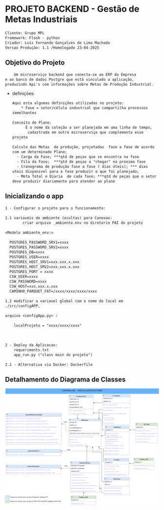 # PROJETO BACKEND - Gestão de Metas Industriais 
    Cliente: Grupo MPL
    Framework: Flask - python
    Criador: Luís Fernando Gonçalves de Lima Machado
    Versao Produção: 1.1 /Homologado 23-04-2025
    
## Objetivo do Projeto
    
        Um microserviço backend que conecta-se ao ERP da Empresa 
    e ao banco de dados Postgre que está vinculado a aplicação, 
    produzindo Api's com informações sobre Metas de Produção Industrial. 

* definições:
      
      Aqui esta algumas definições utilizadas no projeto:
          * Fase = setor/célula industrial que compartilha processos semelhantes

      Conceito de Plano: 
            É o nome da coleção a ser planejada em uma linha de tempo,
             cadastrada em outro microserviço que complementa esse projeto
  
      Calculo das Metas  de produção, projetadas  fase a fase de acordo com um determinado Plano;
        - Carga da Fase; ***qtd de peças que se encontra na fase
        - Fila da Fase;  ***qtd de peças a "chegar" na proxima fase
        - Cronograma de produção fase a fase ( dias úteis); *** dias uteis disponivel para a fase produzir o que foi planejado;
        - Meta Total e Diaria  de cada fase; ***qtd de peças que o setor deve produzir diariamente para atender ao plano
  

## Inicializando o app
    
    1 - Configurar o projeto para o funcionamento: 
        
    1.1 variavéis de ambiente (ocultas) para Conexao: 
            criar arquivo _ambiente.env no diretorio PAI do projeto
    
    <Modelo ambiente_env:>

      POSTGRES_PASSWORD_SRV1=xxxx
      POSTGRES_PASSWORD_SRV2=xxxx
      POSTGRES_DB=xxxx
      POSTGRES_USER=xxxx
      POSTGRES_HOST_SRV1=xxx.xxx.x.xxx
      POSTGRES_HOST_SRV2=xxx.xxx.x.xxx
      POSTGRES_PORT = xxxx
      CSW_USER=xxxx
      CSW_PASSWORD=xxxx
      CSW_HOST=xxx.xxx.x.xxx
      CAMINHO_PARQUET_FAT=/xxxx/xxxx/xxxx/xxxx

    1.2 modificar a variavel global com o nome do local em ./src/configAPP,
    
    arquivo <configApp.py> :
        
        localProjeto = "xxxx/xxxx/xxxx"
    
    
        
    2 - Deploy da Aplicacao: 
        requeriments.txt
        app_run.py ("class main do projeto")
    
    2.1 - Alternativa via Docker: Dockerfile 
    

## Detalhamento do Diagrama de Classes

![Diagrama de Classes](docsProject/ModeloUML_ModuloGestaoMetas.png)


